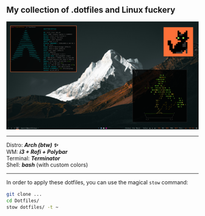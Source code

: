## My collection of .dotfiles and Linux fuckery

![](/screenshots/arch.png)

---

Distro: ***Arch (btw) ✨***  
WM: ***i3 + Rofi + Polybar***  
Terminal: ***Terminator***  
Shell: ***bash*** (with custom colors)  

---

In order to apply these dotfiles, you can use the magical `stow` command:
```bash
git clone ...
cd Dotfiles/
stow dotfiles/ -t ~
```
